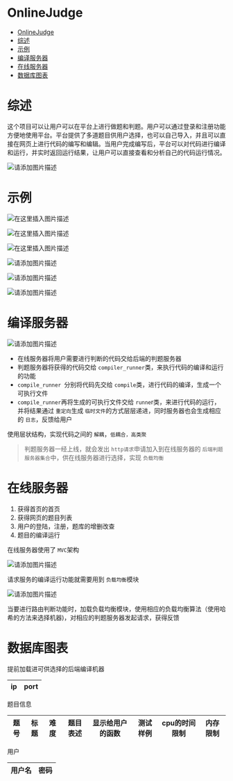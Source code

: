 # OnlineJudge
- [OnlineJudge](#onlinejudge)
- [综述](#综述)
- [示例](#示例)
- [编译服务器](#编译服务器)
- [在线服务器](#在线服务器)
- [数据库图表](#数据库图表)

# 综述

这个项目可以让用户可以在平台上进行做题和判题。用户可以通过登录和注册功能方便地使用平台。平台提供了多道题目供用户选择，也可以自己导入，并且可以直接在网页上进行代码的编写和编辑。当用户完成编写后，平台可以对代码进行编译和运行，并实时返回运行结果，让用户可以直接查看和分析自己的代码运行情况。

![请添加图片描述](https://img-blog.csdnimg.cn/6585b0d3bb9448948e4ab6d46cfc5999.png)


# 示例

![在这里插入图片描述](https://img-blog.csdnimg.cn/260d2708d756421ea85b49ae110332db.png)

![在这里插入图片描述](https://img-blog.csdnimg.cn/99adf867be3046868b926dbd438b6f84.png)

![在这里插入图片描述](https://img-blog.csdnimg.cn/b7c9d7746ecf441e86599abb225f8fe7.png)


![请添加图片描述](https://img-blog.csdnimg.cn/da2f1f62fe7c4323856bae04b77fba5a.png)

![请添加图片描述](https://img-blog.csdnimg.cn/02838932a1434c7b98aae81a5b45bb79.png)


![请添加图片描述](https://img-blog.csdnimg.cn/610c495c5dd345cab62a77b5f02b425a.png)


# 编译服务器
![请添加图片描述](https://img-blog.csdnimg.cn/0529b9fe58c242f98900e5d746285a6c.png)


* 在线服务器将用户需要进行判断的代码交给后端的判题服务器
* 判题服务器将获得的代码交给 `compiler_runner`类，来执行代码的编译和运行的功能
* `compile_runner `分别将代码先交给 `compile`类，进行代码的编译，生成一个可执行文件
* `compile_runner`再将生成的可执行文件交给 `runne`r类，来进行代码的运行，并将结果通过 `重定向`生成 `临时文件`的方式层层递进，同时服务器也会生成相应的 `日志`，反馈给用户

使用层状结构，实现代码之间的 `解耦`，`低耦合，高类聚`

> 判题服务器一经上线，就会发出 `http请求`申请加入到在线服务器的 `后端判题服务器集合`中，供在线服务器进行选择，实现 `负载均衡`

# 在线服务器

1. 获得首页的首页
2. 获得网页的题目列表
3. 用户的登陆，注册，题库的增删改查
4. 题目的编译运行

在线服务器使用了 `MVC`架构

![请添加图片描述](https://img-blog.csdnimg.cn/6df3413712ac4844af3e6e1b288d27c9.png)


请求服务的编译运行功能就需要用到 `负载均衡`模块

![请添加图片描述](https://img-blog.csdnimg.cn/a58d238732a9422cbac6e2baf2f5178b.png)


当要进行路由判断功能时，加载负载均衡模块，使用相应的负载均衡算法（使用哈希的方法来选择机器)，对相应的判题服务器发起请求，获得反馈

# 数据库图表

提前加载进可供选择的后端编译机器

| ip | port |
| -- | ---- |

题目信息

| 题号 | 标题 | 难度 | 题目表述 | 显示给用户的函数 | 测试样例 | cpu的时间限制 | 内存限制 |
| ---- | ---- | ---- | -------- | ---------------- | -------- | ------------- | -------- |

用户

| 用户名 | 密码 |
| ------ | ---- |